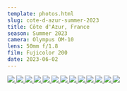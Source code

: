 ```yaml
---
template: photos.html
slug: cote-d-azur-summer-2023
title: Côte d'Azur, France
season: Summer 2023
camera: Olympus OM-10
lens: 50mm f/1.8
film: Fujicolor 200
date: 2023-06-02
---
```


<div class="image-grid">
  <a href="https://cdn.icyphox.sh/film2023/summer/cote-d-azur/001789350002.jpg">
    <img src="https://cdn.icyphox.sh/fit?url=http://files.garage.koti.lan/film2023/summer/cote-d-azur/001789350002.jpg&width=1000&height=1000" />
  </a>
  <a href="https://cdn.icyphox.sh/film2023/summer/cote-d-azur/001789350006.jpg">
    <img src="https://cdn.icyphox.sh/fit?url=http://files.garage.koti.lan/film2023/summer/cote-d-azur/001789350006.jpg&width=1000&height=1000" />
  </a>
  <a href="https://cdn.icyphox.sh/film2023/summer/cote-d-azur/001789350013.jpg">
    <img src="https://cdn.icyphox.sh/fit?url=http://files.garage.koti.lan/film2023/summer/cote-d-azur/001789350013.jpg&width=1000&height=1000" />
  </a>
  <a href="https://cdn.icyphox.sh/film2023/summer/cote-d-azur/001789350015.jpg">
    <img src="https://cdn.icyphox.sh/fit?url=http://files.garage.koti.lan/film2023/summer/cote-d-azur/001789350015.jpg&width=1000&height=1000" />
  </a>
  <a href="https://cdn.icyphox.sh/film2023/summer/cote-d-azur/001789350017.jpg">
    <img src="https://cdn.icyphox.sh/fit?url=http://files.garage.koti.lan/film2023/summer/cote-d-azur/001789350017.jpg&width=1000&height=1000" />
  </a>
  <a href="https://cdn.icyphox.sh/film2023/summer/cote-d-azur/001789350018.jpg">
    <img src="https://cdn.icyphox.sh/fit?url=http://files.garage.koti.lan/film2023/summer/cote-d-azur/001789350018.jpg&width=1000&height=1000" />
  </a>
  <a href="https://cdn.icyphox.sh/film2023/summer/cote-d-azur/001789350019.jpg">
    <img src="https://cdn.icyphox.sh/fit?url=http://files.garage.koti.lan/film2023/summer/cote-d-azur/001789350019.jpg&width=1000&height=1000" />
  </a>
  <a href="https://cdn.icyphox.sh/film2023/summer/cote-d-azur/001789350020.jpg">
    <img src="https://cdn.icyphox.sh/fit?url=http://files.garage.koti.lan/film2023/summer/cote-d-azur/001789350020.jpg&width=1000&height=1000" />
  </a>
  <a href="https://cdn.icyphox.sh/film2023/summer/cote-d-azur/001789350021.jpg">
    <img src="https://cdn.icyphox.sh/fit?url=http://files.garage.koti.lan/film2023/summer/cote-d-azur/001789350021.jpg&width=1000&height=1000" />
  </a>
  <a href="https://cdn.icyphox.sh/film2023/summer/cote-d-azur/001789350024.jpg">
    <img src="https://cdn.icyphox.sh/fit?url=http://files.garage.koti.lan/film2023/summer/cote-d-azur/001789350024.jpg&width=1000&height=1000" />
  </a>
  <a href="https://cdn.icyphox.sh/film2023/summer/cote-d-azur/001789350027.jpg">
    <img src="https://cdn.icyphox.sh/fit?url=http://files.garage.koti.lan/film2023/summer/cote-d-azur/001789350027.jpg&width=1000&height=1000" />
  </a>
  <a href="https://cdn.icyphox.sh/film2023/summer/cote-d-azur/001789350029.jpg">
    <img src="https://cdn.icyphox.sh/fit?url=http://files.garage.koti.lan/film2023/summer/cote-d-azur/001789350029.jpg&width=1000&height=1000" />
  </a>
  <a href="https://cdn.icyphox.sh/film2023/summer/cote-d-azur/001789350030.jpg">
    <img src="https://cdn.icyphox.sh/fit?url=http://files.garage.koti.lan/film2023/summer/cote-d-azur/001789350030.jpg&width=1000&height=1000" />
  </a>
</div>

